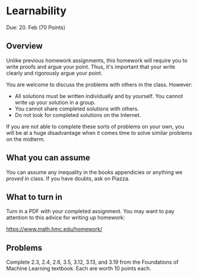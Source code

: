 Learnability
=

Due: 20. Feb (70 Points)

Overview
--------

Unlike previous homework assignments, this homework will require you to write
proofs and argue your point.  Thus, it's important that your write clearly and
rigorously argue your point.

You are welcome to discuss the problems with others in the class.  However:

* All solutions must be written individually and by yourself.  You cannot write
up your solution in a group.
* You cannot share completed solutions with others.
* Do not look for completed solutions on the Internet.

If you are not able to complete these sorts of problems on your own, you will be
at a huge disadvantage when it comes time to solve similar problems on the
midterm.

What you can assume
------

You can assume any inequality in the books appendicies or anything we *proved*
in class.  If you have doubts, ask on Piazza.

What to turn in
------

Turn in a PDF with your completed assignment.  You may want to pay attention to
this advice for writing up homework:

https://www.math.hmc.edu/homework/

Problems
------

Complete 2.3, 2.4, 2.6, 3.5, 3.12, 3.13, and 3.19 from the Foundations of
Machine Learning textbook.  Each are worth 10 points each.
